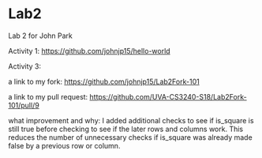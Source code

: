 # Lab2
Lab 2 for John Park

Activity 1: https://github.com/johnjp15/hello-world

Activity 3:

a link to my fork: https://github.com/johnjp15/Lab2Fork-101
 
a link to my pull request: https://github.com/UVA-CS3240-S18/Lab2Fork-101/pull/9
  
what improvement and why: I added additional checks to see if is_square is still true before checking to see if the later rows and columns work. This reduces the number of unnecessary checks if is_square was already made false by a previous row or column.
